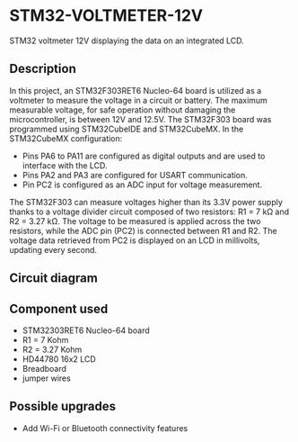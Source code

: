 # STM32-VOLTMETER-12V
STM32 voltmeter 12V displaying the data on an integrated LCD.

## Description
In this project, an STM32F303RET6 Nucleo-64 board is utilized as a voltmeter to measure the voltage in a circuit or battery. The maximum measurable voltage, for safe operation without damaging the microcontroller, is between 12V and 12.5V. The STM32F303 board was programmed using STM32CubeIDE and STM32CubeMX.
In the STM32CubeMX configuration:

* Pins PA6 to PA11 are configured as digital outputs and are used to interface with the LCD.
* Pins PA2 and PA3 are configured for USART communication.
* Pin PC2 is configured as an ADC input for voltage measurement.

The STM32F303 can measure voltages higher than its 3.3V power supply thanks to a voltage divider circuit composed of two resistors: R1 = 7 kΩ and R2 = 3.27 kΩ. The voltage to be measured is applied across the two resistors, while the ADC pin (PC2) is connected between R1 and R2. The voltage data retrieved from PC2 is displayed on an LCD in millivolts, updating every second.

## Circuit diagram

## Component used
* STM32303RET6 Nucleo-64 board
* R1 = 7 Kohm
* R2 = 3.27 Kohm
* HD44780 16x2 LCD
* Breadboard
* jumper wires

 ## Possible upgrades
 * Add Wi-Fi or Bluetooth connectivity features
